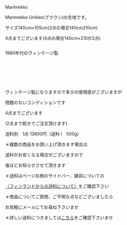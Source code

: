 <link rel="stylesheet" type="text/css" href="/assets/css/styles.css">

Marimekko

Marimekko Unikko(ブラウン)の生地です。

サイズ140cm×105cm(2点の場合140cm210cm)　

4点までございます(4点の場合140cm×210が2点)

<img alt="" src="http://blog.cnobi.jp/v1/blog/user/71e35865e9e62f3f9d70420d6124d2ab/1682687103"/> 

1960年代のヴィンテージ製

<img alt="" src="http://blog.cnobi.jp/v1/blog/user/71e35865e9e62f3f9d70420d6124d2ab/1682687102"/> 

<img alt="" src="http://blog.cnobi.jp/v1/blog/user/71e35865e9e62f3f9d70420d6124d2ab/1682687101"/> 

<img alt="" src="http://blog.cnobi.jp/v1/blog/user/71e35865e9e62f3f9d70420d6124d2ab/1682687100"/> 

<img alt="" src="http://blog.cnobi.jp/v1/blog/user/71e35865e9e62f3f9d70420d6124d2ab/1682687099"/>  

<img alt="" src="http://blog.cnobi.jp/v1/blog/user/71e35865e9e62f3f9d70420d6124d2ab/1682687097"/> 

<img alt="" src="http://blog.cnobi.jp/v1/blog/user/71e35865e9e62f3f9d70420d6124d2ab/1682687096"/> 

ヴィンテージ製になりますので多少の使用感がございますが

問題のないコンディションです

4点までございます

(2点まで続きでご注文頂けます)

送料別　1点 13800円（送料 I　500g）

＊複数の商品をお買い上げ頂きます場合は

送料がお安くなる場合がございますので

後ほどお知らせさせて頂きます

＊送料はページ右側のサイドバー、雑貨についての

[〈フィンランドからの送料について〉](https://dkzakka.github.io/2005/03/31/雑貨について.html)をご確認下さい

＊商品についてご質問、ご不明な点などございましたら

お気軽にメールにてお尋ね下さいませ

＊詳しい送料につきましては[こちら](http://dkzakka.blog.shinobi.jp/Entry/3385/)をご確認下さいませ